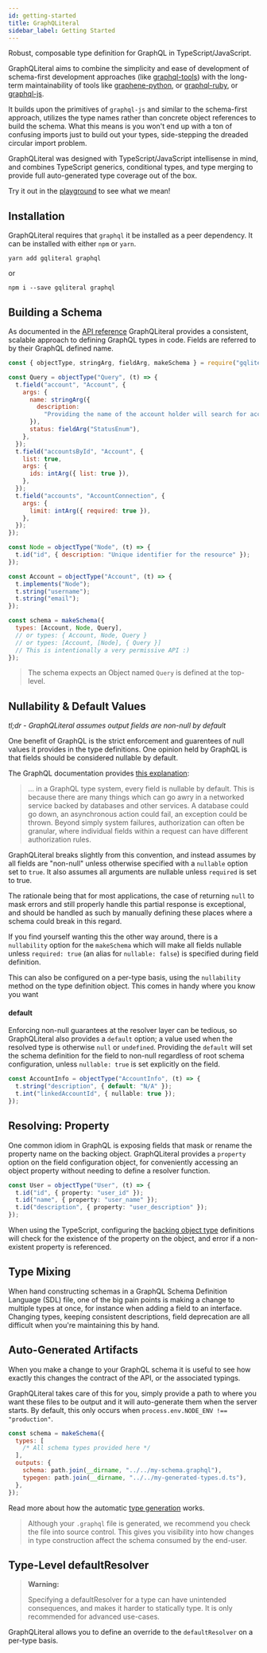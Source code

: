 ```yaml
---
id: getting-started
title: GraphQLiteral
sidebar_label: Getting Started
---
```


Robust, composable type definition for GraphQL in TypeScript/JavaScript.

GraphQLiteral aims to combine the simplicity and ease of development of schema-first development approaches (like [graphql-tools](https://www.apollographql.com/docs/graphql-tools/generate-schema.html)) with the long-term maintainability of tools like [graphene-python](https://docs.graphene-python.org/en/latest/), or [graphql-ruby](https://github.com/rmosolgo/graphql-ruby), or [graphql-js](https://github.com/graphql/graphql-js).

It builds upon the primitives of `graphql-js` and similar to the schema-first approach, utilizes the type names rather than concrete object references to build the schema. What this means is you won't end up with a ton of confusing imports just to build out your types, side-stepping the dreaded circular import problem.

GraphQLiteral was designed with TypeScript/JavaScript intellisense in mind, and combines TypeScript generics, conditional types, and type merging to provide full auto-generated type coverage out of the box.

Try it out in the [playground](../playground) to see what we mean!

## Installation

GraphQLiteral requires that `graphql` it be installed as a peer dependency. It can be installed with either `npm` or `yarn`.

`yarn add gqliteral graphql`

or

`npm i --save gqliteral graphql`

## Building a Schema

As documented in the [API reference](../api-reference) GraphQLiteral provides a consistent, scalable approach to defining GraphQL types in code. Fields are referred to by their GraphQL defined name.

```js
const { objectType, stringArg, fieldArg, makeSchema } = require("gqliteral");

const Query = objectType("Query", (t) => {
  t.field("account", "Account", {
    args: {
      name: stringArg({
        description:
          "Providing the name of the account holder will search for accounts matching that name",
      }),
      status: fieldArg("StatusEnum"),
    },
  });
  t.field("accountsById", "Account", {
    list: true,
    args: {
      ids: intArg({ list: true }),
    },
  });
  t.field("accounts", "AccountConnection", {
    args: {
      limit: intArg({ required: true }),
    },
  });
});

const Node = objectType("Node", (t) => {
  t.id("id", { description: "Unique identifier for the resource" });
});

const Account = objectType("Account", (t) => {
  t.implements("Node");
  t.string("username");
  t.string("email");
});

const schema = makeSchema({
  types: [Account, Node, Query],
  // or types: { Account, Node, Query }
  // or types: [Account, [Node], { Query }]
  // This is intentionally a very permissive API :)
});
```

> The schema expects an Object named `Query` is defined at the top-level.

## Nullability & Default Values

_tl;dr - GraphQLiteral assumes output fields are non-null by default_

One benefit of GraphQL is the strict enforcement and guarentees of null values it provides in the type definitions. One opinion held by GraphQL is that fields should be considered nullable by default.

The GraphQL documentation provides [this explanation](https://graphql.org/learn/best-practices/#nullability):

> ... in a GraphQL type system, every field is nullable by default. This is because there are many things which can go awry in a networked service backed by databases and other services. A database could go down, an asynchronous action could fail, an exception could be thrown. Beyond simply system failures, authorization can often be granular, where individual fields within a request can have different authorization rules.

GraphQLiteral breaks slightly from this convention, and instead assumes by all fields are "non-null" unless otherwise specified with a `nullable` option set to `true`. It also assumes all arguments are nullable unless `required` is set to true.

The rationale being that for most applications, the case of returning `null` to mask errors and still properly handle this partial response is exceptional, and should be handled as such by manually defining these places where a schema could break in this regard.

If you find yourself wanting this the other way around, there is a `nullability` option for the `makeSchema` which will make all fields nullable unless `required: true` (an alias for `nullable: false`) is specified during field definition.

This can also be configured on a per-type basis, using the `nullability` method on the type definition object. This comes in handy where you know you want

#### default

Enforcing non-null guarantees at the resolver layer can be tedious, so GraphQLiteral also provides a `default` option; a value used when the resolved type is otherwise `null` or `undefined`. Providing the `default` will set the schema definition for the field to non-null regardless of root schema configuration, unless `nullable: true` is set explicitly on the field.

```ts
const AccountInfo = objectType("AccountInfo", (t) => {
  t.string("description", { default: "N/A" });
  t.int("linkedAccountId", { nullable: true });
});
```

## Resolving: Property

One common idiom in GraphQL is exposing fields that mask or rename the property name on the backing object. GraphQLiteral provides a `property` option on the field configuration object, for conveniently accessing an object property without needing to define a resolver function.

```ts
const User = objectType("User", (t) => {
  t.id("id", { property: "user_id" });
  t.id("name", { property: "user_name" });
  t.id("description", { property: "user_description" });
});
```

When using the TypeScript, configuring the [backing object type](type-generation.md#backing-types) definitions will check for the existence of the property on the object, and error if a non-existent property is referenced.

## Type Mixing

When hand constructing schemas in a GraphQL Schema Definition Language (SDL) file, one of the big pain points is making a change to multiple types at once, for instance when adding a field to an interface. Changing types, keeping consistent descriptions, field deprecation are all difficult when you're maintaining this by hand.

## Auto-Generated Artifacts

When you make a change to your GraphQL schema it is useful to see how exactly this changes the contract of the API, or the associated typings.

GraphQLiteral takes care of this for you, simply provide a path to where you want these files to be output and it will auto-generate them when the server starts. By default, this only occurs when `process.env.NODE_ENV !== "production"`.

```js
const schema = makeSchema({
  types: [
    /* All schema types provided here */
  ],
  outputs: {
    schema: path.join(__dirname, "../../my-schema.graphql"),
    typegen: path.join(__dirname, "../../my-generated-types.d.ts"),
  },
});
```

Read more about how the automatic [type generation](type-generation.md) works.

<blockquote class="good">
Although your <code>.graphql</code> file is generated, we recommend you check the file into source control. This gives you visibility into how changes in type construction affect the schema consumed by the end-user.
</blockquote>

## Type-Level defaultResolver

<blockquote class="warn">
<b>Warning:</b>

Specifying a defaultResolver for a type can have unintended consequences, and makes it harder to statically type. It is only recommended for advanced use-cases.

</blockquote>

GraphQLiteral allows you to define an override to the `defaultResolver` on a per-type basis.
